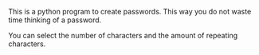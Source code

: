 This is a python program to create passwords. This way you do not waste time thinking of a password. 

You  can select the number of characters and the amount of repeating  characters.  
